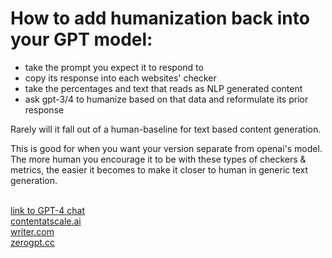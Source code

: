 # How to add humanization back into your GPT model:

* take the prompt you expect it to respond to
* copy its response into each websites' checker
* take the percentages and text that reads as NLP generated content
* ask gpt-3/4 to humanize based on that data and reformulate its prior response

Rarely will it fall out of a human-baseline for text based content generation.

This is good for when you want your version separate from openai's model. The more human you encourage it to be with these types of checkers & metrics, the easier it becomes to make it closer to human in generic text generation.  

<br>[link to GPT-4 chat](https://chat.openai.com/share/57df5559-7cb4-4c39-9359-9e420bdb5c3c)
<br>[contentatscale.ai](https://contentatscale.ai/ai-content-detector/)
<br>[writer.com](https://writer.com/ai-content-detector/)
<br>[zerogpt.cc](https://zerogpt.cc/)
